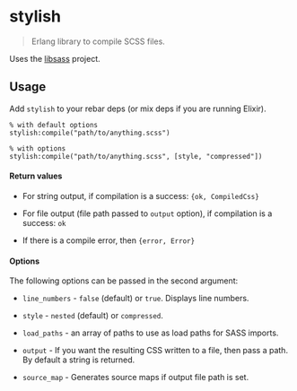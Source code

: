# stylish

> Erlang library to compile SCSS files.

Uses the [libsass](https://github.com/hcatlin/libsass) project.

## Usage

Add `stylish` to your rebar deps (or mix deps if you are running Elixir).


```
% with default options
stylish:compile("path/to/anything.scss")

% with options
stylish:compile("path/to/anything.scss", [style, "compressed"])
```

#### Return values

* For string output, if compilation is a success: `{ok, CompiledCss}`

* For file output (file path passed to `output` option), if compilation is a success: `ok`

* If there is a compile error, then `{error, Error}`

#### Options

The following options can be passed in the second argument:

* `line_numbers` - `false` (default) or `true`. Displays line numbers.

* `style` - `nested` (default) or `compressed`.

* `load_paths` - an array of paths to use as load paths for SASS imports.

* `output` - If you want the resulting CSS written to a file, then pass a path. By default a string is returned.

* `source_map` - Generates source maps if output file path is set.

